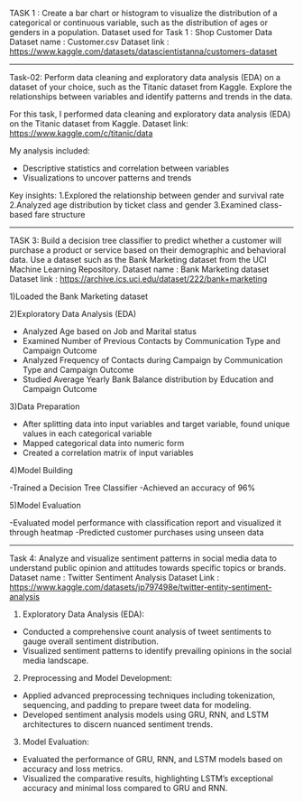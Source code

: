 TASK 1 :
Create a bar chart or histogram to visualize the distribution of a categorical or continuous variable, such as the distribution of ages or genders in a population. 
Dataset used for Task 1 : Shop Customer Data 
Dataset name : Customer.csv 
Dataset link : https://www.kaggle.com/datasets/datascientistanna/customers-dataset
______________________________________________________________________________________________________________________________________________________________________________

Task-02: 
Perform data cleaning and exploratory data analysis (EDA) on a dataset of your choice, such as the Titanic dataset from Kaggle. 
Explore the relationships between variables and identify patterns and trends in the data.

For this task, I performed data cleaning and exploratory data analysis (EDA) on the Titanic dataset from Kaggle. 
Dataset link: https://www.kaggle.com/c/titanic/data 

My analysis included:

- Descriptive statistics and correlation between variables
- Visualizations to uncover patterns and trends 

Key insights:
1.Explored the relationship between gender and survival rate 
2.Analyzed age distribution by ticket class and gender 
3.Examined class-based fare structure 
_____________________________________________________________________________________________________________________________

TASK 3: 
Build a decision tree classifier to predict whether a customer will purchase a product or service based on their demographic and behavioral data. Use a dataset such as the Bank Marketing dataset from the UCI Machine Learning Repository.
Dataset name : Bank Marketing dataset
Dataset link : https://archive.ics.uci.edu/dataset/222/bank+marketing

1)Loaded the Bank Marketing dataset

2)Exploratory Data Analysis (EDA)

- Analyzed Age based on Job and Marital status
- Examined Number of Previous Contacts by Communication Type and Campaign Outcome
- Analyzed Frequency of Contacts during Campaign by Communication Type and Campaign Outcome
- Studied Average Yearly Bank Balance distribution by Education and Campaign Outcome

3)Data Preparation

- After splitting data into input variables and target variable, found unique values in each categorical variable
- Mapped categorical data into numeric form
- Created a correlation matrix of input variables

4)Model Building

-Trained a Decision Tree Classifier 
-Achieved an accuracy of 96%

5)Model Evaluation

-Evaluated model performance with classification report and visualized it through heatmap
-Predicted customer purchases using unseen data

____________________________________________________________________________________________________________________________

Task 4: Analyze and visualize sentiment patterns in social media data to understand public opinion and attitudes towards specific topics or brands.
Dataset name : Twitter Sentiment Analysis
Dataset Link : https://www.kaggle.com/datasets/jp797498e/twitter-entity-sentiment-analysis

1) Exploratory Data Analysis (EDA):

- Conducted a comprehensive count analysis of tweet sentiments to gauge overall sentiment distribution.
- Visualized sentiment patterns to identify prevailing opinions in the social media landscape.
  
2) Preprocessing and Model Development:

- Applied advanced preprocessing techniques including tokenization, sequencing, and padding to prepare tweet data for   modeling.
- Developed sentiment analysis models using GRU, RNN, and LSTM architectures to discern nuanced sentiment trends.

3) Model Evaluation:

- Evaluated the performance of GRU, RNN, and LSTM models based on accuracy and loss metrics.
- Visualized the comparative results, highlighting LSTM’s exceptional accuracy and minimal loss compared to GRU and       RNN.

